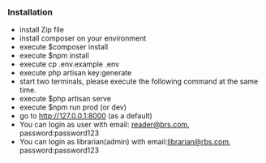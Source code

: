 ### Installation
- install Zip file
- install composer on your environment
- execute  $composer install
- execute  $npm install
- execute cp .env.example .env
- execute php artisan key:generate
- start two terminals, please execute the following command at the same time.
- execute  $php artisan serve
- execute  $npm run prod (or dev)
- go to http://127.0.0.1:8000 (as a default)
- You can login as user with email: reader@brs.com, password:password123
- You can login as librarian(admin) with email:librarian@rbs.com, password:password123
